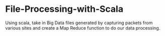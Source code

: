 # File-Processing-with-Scala
Using scala, take in Big Data files generated by capturing packets from various sites and create a Map Reduce function to do our data processing.
